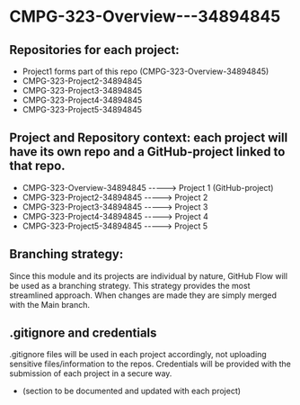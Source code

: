 # CMPG-323-Overview---34894845

## Repositories for each project:
-  Project1 forms part of this repo (CMPG-323-Overview-34894845)
-  CMPG-323-Project2-34894845
-  CMPG-323-Project3-34894845
-  CMPG-323-Project4-34894845
-  CMPG-323-Project5-34894845
  
## Project and Repository context: each project will have its own repo and a GitHub-project linked to that repo.
-  CMPG-323-Overview-34894845
    -----> Project 1 (GitHub-project)
-  CMPG-323-Project2-34894845
    -----> Project 2
-  CMPG-323-Project3-34894845
    -----> Project 3
-  CMPG-323-Project4-34894845
    -----> Project 4
-  CMPG-323-Project5-34894845
    -----> Project 5
    
## Branching strategy:
Since this module and its projects are individual by nature, GitHub Flow will be used as a branching strategy. This strategy provides the most streamlined approach. When changes are made they are simply merged with the Main branch.

## .gitignore and credentials
.gitignore files will be used in each project accordingly, not uploading sensitive files/information to the repos. Credentials will be provided with the submission of each project in a secure way.
- (section to be documented and updated with each project)


